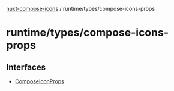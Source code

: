 [nuxt-compose-icons](../../../modules.md) / runtime/types/compose-icons-props

# runtime/types/compose-icons-props

## Interfaces

- [ComposeIconProps](interfaces/ComposeIconProps.md)
